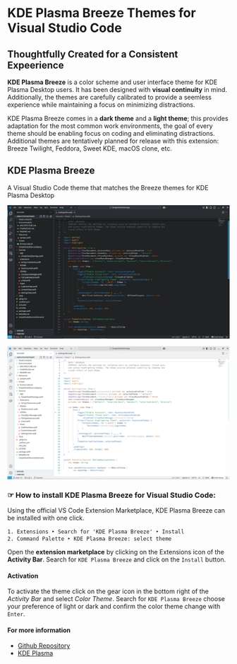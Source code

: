 KDE Plasma Breeze Themes for Visual Studio Code
===============================================

Thoughtfully Created for a Consistent Expeerience
-------------------------------------------------

**KDE Plasma Breeze** is a color scheme and user interface theme for KDE Plasma Desktop users. It has been designed with **visual continuity** in mind. Additionally, the themes are carefully calibrated to provide a seemless experience while maintaining a focus on minimizing distractions.

KDE Plasma Breeze comes in a **dark theme** and a **light theme**; this provides adaptation for the most common work environments, the goal of every theme should be enabling focus on coding and eliminating distractions. Additional themes are tentatively planned for release with this extension: Breeze Twilight, Feddora, Sweet KDE, macOS clone, etc. 

## KDE Plasma Breeze
A Visual Studio Code theme that matches the Breeze themes for KDE Plasma Desktop 

![](https://github.com/davidprush/kde-plasma-breeze-vscode-themes/blob/db34c7936e1ac67280aac6a6b85f63e523aeb21a/Screenshot_Breeze_Dark.png?raw=true)

![](https://github.com/davidprush/kde-plasma-breeze-vscode-themes/blob/db34c7936e1ac67280aac6a6b85f63e523aeb21a/Screenshot_Breeze_Light.png?raw=true)

### ☞ How to install KDE Plasma Breeze for Visual Studio Code:

Using the official VS Code Extension Marketplace, KDE Plasma Breeze can be installed with one click.

```
1. Extensions ‣ Search for 'KDE Plasma Breeze' ‣ Install
2. Command Palette ‣ KDE Plasma Breeze: select theme
```

Open the **extension marketplace** by clicking on the Extensions icon of the **Activity Bar**. Search for `KDE Plasma Breeze` and click on the `Install` button.

#### Activation

To activate the theme click on the gear icon in the bottom right of the *Activity Bar* and select *Color Theme*. Search for `KDE Plasma Breeze` choose your preference of light or dark and confirm the color theme change with `Enter`.

#### For more information

* [Github Repository](https://github.com/davidprush/kde-plasma-breeze-vscode-themes)
* [KDE Plasma](https://invent.kde.org/explore/groups?sort=name_asc)